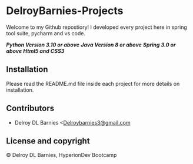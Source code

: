 # DelroyBarnies-Projects

Welcome to my Github repostiory! I developed every project here in spring tool suite, pycharm and vs code. 

***Python Version 3.10 or above***
***Java Version 8 or above***
***Spring 3.0 or above***
***Html5 and CSS3***


## Installation

Please read the README.md file inside each project for more details on installation.

## Contributors

- Delroy DL Barnies <Delroybarnies3@gmail.com

## License and copyright

© Delroy DL Barnies, HyperionDev Bootcamp

